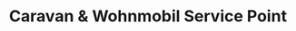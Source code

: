 ---
title: "Caravan & Wohnmobil Service Point"
url: /moensheim/caravan-und-wohnmobil-service-point/
shop: Wohnwagen
---